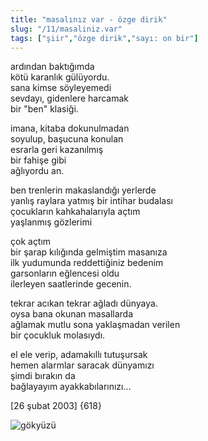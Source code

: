```yaml
---
title: "masalınız var - özge dirik"
slug: "/11/masaliniz.var"
tags: ["şiir","özge dirik","sayı: on bir"]
---
```


ardından baktığımda  
kötü karanlık gülüyordu.  
sana kimse söyleyemedi  
sevdayı, gidenlere harcamak  
bir "ben" klasiği.

imana, kitaba dokunulmadan  
soyulup, başucuna konulan  
esrarla geri kazanılmış  
bir fahişe gibi  
ağlıyordu an.

ben trenlerin makaslandığı yerlerde  
yanlış raylara yatmış bir intihar budalası  
çocukların kahkahalarıyla açtım  
yaşlanmış gözlerimi

çok açtım  
bir şarap kılığında gelmiştim masanıza  
ilk yudumunda reddettiğiniz bedenim  
garsonların eğlencesi oldu  
ilerleyen saatlerinde gecenin.

tekrar acıkan tekrar ağladı dünyaya.  
oysa bana okunan masallarda  
ağlamak mutlu sona yaklaşmadan verilen  
bir çocukluk molasıydı.

el ele verip, adamakıllı tutuşursak  
hemen alarmlar saracak dünyamızı  
şimdi bırakın da  
bağlayayım ayakkabılarınızı...

\[26 şubat 2003\] {618}

![gökyüzü](/img/ky11_13.jpg)
